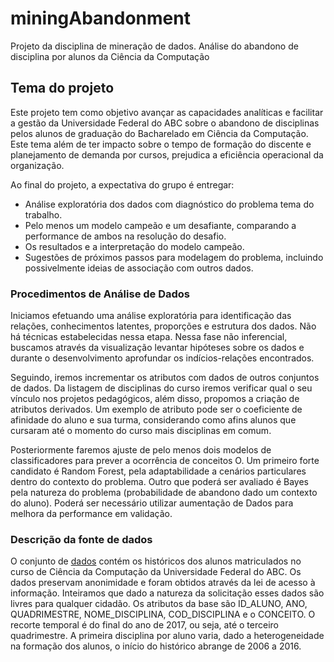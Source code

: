 # miningAbandonment

Projeto da disciplina de mineração de dados. 
Análise do abandono de disciplina por alunos da Ciência da Computação

## Tema do projeto

Este projeto tem como objetivo avançar as capacidades analíticas e facilitar a gestão da Universidade Federal do ABC sobre o abandono de disciplinas pelos alunos de graduação do Bacharelado em Ciência da Computação. Este tema além de ter impacto sobre o tempo de formação do discente e planejamento de demanda por cursos, prejudica a eficiência operacional da organização.

Ao final do projeto, a expectativa do grupo é entregar:

* Análise exploratória dos dados com diagnóstico do problema tema do trabalho. 
* Pelo menos um modelo campeão e um desafiante, comparando a performance de ambos na resolução do desafio. 
* Os resultados e a interpretação do modelo campeão. 
* Sugestões de próximos passos para modelagem do problema, incluindo possivelmente ideias de associação com outros dados.

### Procedimentos de Análise de Dados

Iniciamos efetuando uma análise exploratória para identificação das relações, conhecimentos latentes, proporções e estrutura dos dados. Não há técnicas estabelecidas nessa etapa. Nessa fase não inferencial, buscamos através da visualização levantar hipóteses sobre os dados e durante o desenvolvimento aprofundar os indícios-relações encontrados.

Seguindo, iremos incrementar os atributos com dados de outros conjuntos de dados. Da listagem de disciplinas do curso iremos verificar qual o seu vínculo nos projetos pedagógicos, além disso, propomos a criação de atributos derivados. Um exemplo de atributo pode ser o coeficiente de afinidade do aluno e sua turma, considerando como afins alunos que cursaram até o momento do curso mais disciplinas em comum.

Posteriormente faremos ajuste de pelo menos dois modelos de classificadores para prever a ocorrência de conceitos O. Um primeiro forte candidato é Random Forest, pela adaptabilidade a cenários particulares dentro do contexto do problema. Outro que poderá ser avaliado é Bayes pela natureza do problema (probabilidade de abandono dado um contexto do aluno). Poderá ser necessário utilizar aumentação de Dados para melhora da performance em validação.

### Descrição da fonte de dados

O conjunto de [dados](http://www.consultaesic.cgu.gov.br/busca/dados/Lists/Pedido/Item/displayifs.aspx?List=0c839f31%2D47d7%2D4485%2Dab65%2Dab0cee9cf8fe&ID=681572&Source=http%3A%2F%2Fwww%2Econsultaesic%2Ecgu%2Egov%2Ebr%2Fbusca%2FSitePages%2Fresultadopesquisa%2Easpx%3Fk%3DOrgaoVinculado%253A%2522UFABC%2520%25E2%2580%2593%2520Funda%25C3%25A7%25C3%25A3o%2520Universidade%2520Federal%2520do%2520ABC%2522%23k%3DOrgaoVinculado%253A%2522UFABC%2520%25E2%2580%2593%2520Funda%25C3%25A7%25C3%25A3o%2520Universidade%2520Federal%2520do%2520ABC%2522%252C%2520rela%25C3%25A7%25C3%25A3o&Web=88cc5f44%2D8cfe%2D4964%2D8ff4%2D376b5ebb3bef) contém os históricos dos alunos matriculados no curso de Ciência da Computação da Universidade Federal do ABC. Os dados preservam anonimidade e foram obtidos através da lei de acesso à informação. Inteiramos que dado a natureza da solicitação esses dados são livres para qualquer cidadão. Os atributos da base são ID_ALUNO, ANO, QUADRIMESTRE, NOME_DISCIPLINA, COD_DISCIPLINA e o CONCEITO. O recorte temporal é do final do ano de 2017, ou seja, até o terceiro quadrimestre. A primeira disciplina por aluno varia, dado a heterogeneidade na formação dos alunos, o início do histórico abrange de 2006 a 2016.